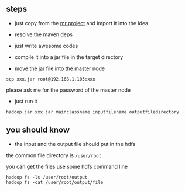 ## steps

* just copy from the [mr project](https://github.com/zjhlocl/news-mr) and import it into the idea

* resolve the maven deps

* just write awesome codes

* compile it into a jar file in the target directory

* move the jar file into the master node

```
scp xxx.jar root@192.168.1.103:xxx
```

please ask me for the password of the master node

* just run it

```
hadoop jar xxx.jar mainclassname inputfilename outputfiledirectory
```

## you should know

* the input and the output file should put in the hdfs

the common file directory is `/user/root`

you can get the files use some hdfs command line

```
hadoop fs -ls /user/root/output
hadoop fs -cat /user/root/output/file
```
